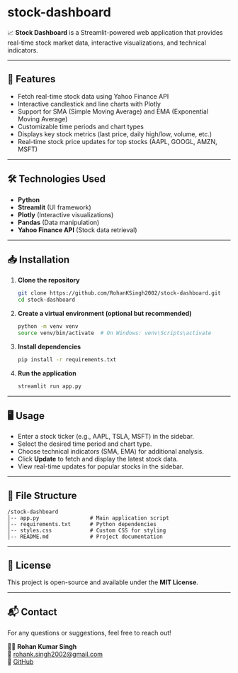 # stock-dashboard

📈 **Stock Dashboard** is a Streamlit-powered web application that provides real-time stock market data, interactive visualizations, and technical indicators.

---

## 🚀 Features

- Fetch real-time stock data using Yahoo Finance API
- Interactive candlestick and line charts with Plotly
- Support for SMA (Simple Moving Average) and EMA (Exponential Moving Average)
- Customizable time periods and chart types
- Displays key stock metrics (last price, daily high/low, volume, etc.)
- Real-time stock price updates for top stocks (AAPL, GOOGL, AMZN, MSFT)

---

## 🛠️ Technologies Used

- **Python**
- **Streamlit** (UI framework)
- **Plotly** (Interactive visualizations)
- **Pandas** (Data manipulation)
- **Yahoo Finance API** (Stock data retrieval)

---

## 📥 Installation

1. **Clone the repository**

   ```sh
   git clone https://github.com/RohanKSingh2002/stock-dashboard.git
   cd stock-dashboard
   ```

2. **Create a virtual environment (optional but recommended)**

   ```sh
   python -m venv venv
   source venv/bin/activate  # On Windows: venv\Scripts\activate
   ```

3. **Install dependencies**

   ```sh
   pip install -r requirements.txt
   ```

4. **Run the application**

   ```sh
   streamlit run app.py
   ```

---

## 🖥️ Usage

- Enter a stock ticker (e.g., AAPL, TSLA, MSFT) in the sidebar.
- Select the desired time period and chart type.
- Choose technical indicators (SMA, EMA) for additional analysis.
- Click **Update** to fetch and display the latest stock data.
- View real-time updates for popular stocks in the sidebar.

---

## 📄 File Structure

```
/stock-dashboard
│-- app.py                # Main application script
│-- requirements.txt      # Python dependencies
│-- styles.css            # Custom CSS for styling
│-- README.md             # Project documentation
```

---

## 📜 License

This project is open-source and available under the **MIT License**.

---

## 📬 Contact

For any questions or suggestions, feel free to reach out!

👨‍💻 **Rohan Kumar Singh**\
📧 [rohank.singh2002@gmail.com](mailto\:rohank.singh2002@gmail.com)\
🐙 [GitHub](https://github.com/RohanKSingh2002)

